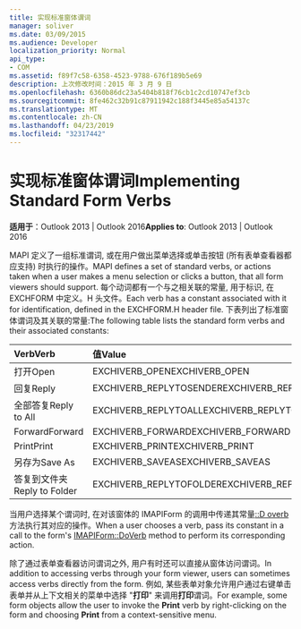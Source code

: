 ```yaml
---
title: 实现标准窗体谓词
manager: soliver
ms.date: 03/09/2015
ms.audience: Developer
localization_priority: Normal
api_type:
- COM
ms.assetid: f89f7c58-6358-4523-9788-676f189b5e69
description: 上次修改时间：2015 年 3 月 9 日
ms.openlocfilehash: 6360b86dc23a5404b818f76cb1c2cd10747ef3cb
ms.sourcegitcommit: 8fe462c32b91c87911942c188f3445e85a54137c
ms.translationtype: MT
ms.contentlocale: zh-CN
ms.lasthandoff: 04/23/2019
ms.locfileid: "32317442"
---
```

# <a name="implementing-standard-form-verbs"></a><span data-ttu-id="56e8d-103">实现标准窗体谓词</span><span class="sxs-lookup"><span data-stu-id="56e8d-103">Implementing Standard Form Verbs</span></span>

  
  
<span data-ttu-id="56e8d-104">**适用于**：Outlook 2013 | Outlook 2016</span><span class="sxs-lookup"><span data-stu-id="56e8d-104">**Applies to**: Outlook 2013 | Outlook 2016</span></span> 
  
<span data-ttu-id="56e8d-105">MAPI 定义了一组标准谓词, 或在用户做出菜单选择或单击按钮 (所有表单查看器都应支持) 时执行的操作。</span><span class="sxs-lookup"><span data-stu-id="56e8d-105">MAPI defines a set of standard verbs, or actions taken when a user makes a menu selection or clicks a button, that all form viewers should support.</span></span> <span data-ttu-id="56e8d-106">每个动词都有一个与之相关联的常量, 用于标识, 在 EXCHFORM 中定义。H 头文件。</span><span class="sxs-lookup"><span data-stu-id="56e8d-106">Each verb has a constant associated with it for identification, defined in the EXCHFORM.H header file.</span></span> <span data-ttu-id="56e8d-107">下表列出了标准窗体谓词及其关联的常量:</span><span class="sxs-lookup"><span data-stu-id="56e8d-107">The following table lists the standard form verbs and their associated constants:</span></span>
  
|<span data-ttu-id="56e8d-108">**Verb**</span><span class="sxs-lookup"><span data-stu-id="56e8d-108">**Verb**</span></span>|<span data-ttu-id="56e8d-109">**值**</span><span class="sxs-lookup"><span data-stu-id="56e8d-109">**Value**</span></span>|
|:-----|:-----|
|<span data-ttu-id="56e8d-110">打开</span><span class="sxs-lookup"><span data-stu-id="56e8d-110">Open</span></span>  <br/> |<span data-ttu-id="56e8d-111">EXCHIVERB_OPEN</span><span class="sxs-lookup"><span data-stu-id="56e8d-111">EXCHIVERB_OPEN</span></span>  <br/> |
|<span data-ttu-id="56e8d-112">回复</span><span class="sxs-lookup"><span data-stu-id="56e8d-112">Reply</span></span>  <br/> |<span data-ttu-id="56e8d-113">EXCHIVERB_REPLYTOSENDER</span><span class="sxs-lookup"><span data-stu-id="56e8d-113">EXCHIVERB_REPLYTOSENDER</span></span>  <br/> |
|<span data-ttu-id="56e8d-114">全部答复</span><span class="sxs-lookup"><span data-stu-id="56e8d-114">Reply to All</span></span>  <br/> |<span data-ttu-id="56e8d-115">EXCHIVERB_REPLYTOALL</span><span class="sxs-lookup"><span data-stu-id="56e8d-115">EXCHIVERB_REPLYTOALL</span></span>  <br/> |
|<span data-ttu-id="56e8d-116">Forward</span><span class="sxs-lookup"><span data-stu-id="56e8d-116">Forward</span></span>  <br/> |<span data-ttu-id="56e8d-117">EXCHIVERB_FORWARD</span><span class="sxs-lookup"><span data-stu-id="56e8d-117">EXCHIVERB_FORWARD</span></span>  <br/> |
|<span data-ttu-id="56e8d-118">Print</span><span class="sxs-lookup"><span data-stu-id="56e8d-118">Print</span></span>  <br/> |<span data-ttu-id="56e8d-119">EXCHIVERB_PRINT</span><span class="sxs-lookup"><span data-stu-id="56e8d-119">EXCHIVERB_PRINT</span></span>  <br/> |
|<span data-ttu-id="56e8d-120">另存为</span><span class="sxs-lookup"><span data-stu-id="56e8d-120">Save As</span></span>  <br/> |<span data-ttu-id="56e8d-121">EXCHIVERB_SAVEAS</span><span class="sxs-lookup"><span data-stu-id="56e8d-121">EXCHIVERB_SAVEAS</span></span>  <br/> |
|<span data-ttu-id="56e8d-122">答复到文件夹</span><span class="sxs-lookup"><span data-stu-id="56e8d-122">Reply to Folder</span></span>  <br/> |<span data-ttu-id="56e8d-123">EXCHIVERB_REPLYTOFOLDER</span><span class="sxs-lookup"><span data-stu-id="56e8d-123">EXCHIVERB_REPLYTOFOLDER</span></span>  <br/> |
   
<span data-ttu-id="56e8d-124">当用户选择某个谓词时, 在对该窗体的 IMAPIForm 的调用中传递其常量[::D overb](imapiform-doverb.md)方法执行其对应的操作。</span><span class="sxs-lookup"><span data-stu-id="56e8d-124">When a user chooses a verb, pass its constant in a call to the form's [IMAPIForm::DoVerb](imapiform-doverb.md) method to perform its corresponding action.</span></span> 
  
<span data-ttu-id="56e8d-125">除了通过表单查看器访问谓词之外, 用户有时还可以直接从窗体访问谓词。</span><span class="sxs-lookup"><span data-stu-id="56e8d-125">In addition to accessing verbs through your form viewer, users can sometimes access verbs directly from the form.</span></span> <span data-ttu-id="56e8d-126">例如, 某些表单对象允许用户通过右键单击表单并从上下文相关的菜单中选择 "**打印**" 来调用**打印**谓词。</span><span class="sxs-lookup"><span data-stu-id="56e8d-126">For example, some form objects allow the user to invoke the **Print** verb by right-clicking on the form and choosing **Print** from a context-sensitive menu.</span></span> 
  

